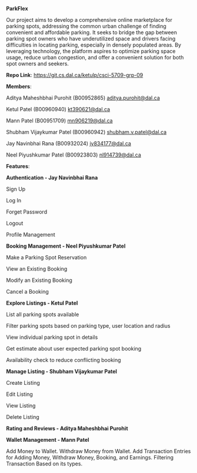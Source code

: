 **ParkFlex**

Our project aims to develop a comprehensive online marketplace for parking spots, addressing the common urban challenge of finding convenient and affordable parking. It seeks to bridge the gap between parking spot owners who have underutilized space and drivers facing difficulties in locating parking, especially in densely populated areas. By leveraging technology, the platform aspires to optimize parking space usage, reduce urban congestion, and offer a convenient solution for both spot owners and seekers.


**Repo Link**: https://git.cs.dal.ca/ketulp/csci-5709-grp-09

**Members**:

Aditya Maheshbhai Purohit (B00952865) aditya.purohit@dal.ca

Ketul Patel (B00960940) kt390621@dal.ca

Mann Patel (B00951709) mn906219@dal.ca

Shubham Vijaykumar Patel (B00960942) shubham.v.patel@dal.ca

Jay Navinbhai Rana (B00932024) jy834177@dal.ca

Neel Piyushkumar Patel (B00923803) nl914739@dal.ca



**Features**:

**Authentication - Jay Navinbhai Rana**

Sign Up

Log In

Forget Password

Logout

Profile Management



**Booking Management - Neel Piyushkumar Patel**

Make a Parking Spot Reservation

View an Existing Booking

Modify an Existing Booking

Cancel a Booking



**Explore Listings - Ketul Patel**

⁠List all parking spots available

⁠Filter parking spots based on parking type, user location and radius

View individual parking spot in details

Get estimate about user expected parking spot booking

Availability check to reduce conflicting booking



**Manage Listing - Shubham Vijaykumar Patel**

Create Listing

Edit Listing

View Listing

Delete Listing



**Rating and Reviews - Aditya Maheshbhai Purohit**



**Wallet Management - Mann Patel**

Add Money to Wallet.
Withdraw Money from Wallet.
Add Transaction Entries for Adding Money, Withdraw Money, Booking, and Earnings.
Filtering Transaction Based on its types.

